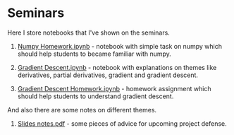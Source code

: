 # Seminars

Here I store notebooks that I've shown on the seminars.

1. [Numpy Homework.ipynb](Numpy%20Homework.ipynb) - notebook with simple task on numpy which should help students to became familiar with numpy.

2. [Gradient Descent.ipynb](Gradient%20Descent.ipynb) - notebook with explanations on themes like derivatives, partial derivatives, gradient and gradient descent.

3. [Gradient Descent Homework.ipynb](Gradient%20Descent%20Homework.ipynb) - homework assignment which should help students to understand gradient descent.

And also there are some notes on different themes.

1. [Slides notes.pdf](Slides%20notes.pdf) - some pieces of advice for upcoming project defense.
